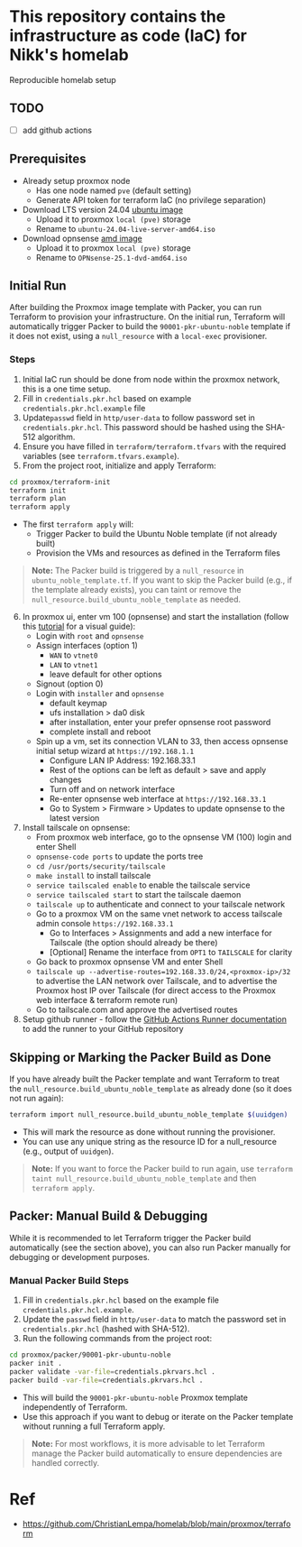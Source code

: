 # This repository contains the infrastructure as code (IaC) for Nikk's homelab

Reproducible homelab setup

## TODO

- [ ] add github actions

## Prerequisites

- Already setup proxmox node
    - Has one node named `pve` (default setting)
    - Generate API token for terraform IaC (no privilege separation)
- Download LTS version 24.04 [ubuntu image](https://cloud-images.ubuntu.com/)
    - Upload it to proxmox `local (pve)` storage
    - Rename to `ubuntu-24.04-live-server-amd64.iso`
- Download opnsense [amd image](https://opnsense.org/download/)
    - Upload it to proxmox `local (pve)` storage
    - Rename to `OPNsense-25.1-dvd-amd64.iso`

## Initial Run

After building the Proxmox image template with Packer, you can run Terraform to provision your infrastructure. On the initial run, Terraform will automatically trigger Packer to build the `90001-pkr-ubuntu-noble` template if it does not exist, using a `null_resource` with a `local-exec` provisioner.

### Steps

1. Initial IaC run should be done from node within the proxmox network, this is a one time setup.
2. Fill in `credentials.pkr.hcl` based on example `credentials.pkr.hcl.example` file
3. Update`passwd` field in  `http/user-data` to follow password set in `credentials.pkr.hcl`. This password should be hashed using the SHA-512 algorithm.
4. Ensure you have filled in `terraform/terraform.tfvars` with the required variables (see `terraform.tfvars.example`).
5. From the project root, initialize and apply Terraform:

```bash
cd proxmox/terraform-init
terraform init
terraform plan
terraform apply
```

- The first `terraform apply` will:
  - Trigger Packer to build the Ubuntu Noble template (if not already built)
  - Provision the VMs and resources as defined in the Terraform files

> **Note:** The Packer build is triggered by a `null_resource` in `ubuntu_noble_template.tf`. If you want to skip the Packer build (e.g., if the template already exists), you can taint or remove the `null_resource.build_ubuntu_noble_template` as needed.

6. In proxmox ui, enter vm 100 (opnsense) and start the installation (follow this [tutorial](https://www.youtube.com/watch?v=XXx7NDgDaRU) for a visual guide):
    - Login with `root` and `opnsense`
    - Assign interfaces (option 1)
        - `WAN` to `vtnet0`
        - `LAN` to `vtnet1`
        - leave default for other options
    - Signout (option 0)
    - Login with `installer` and `opnsense`
        - default keymap
        - ufs installation > da0 disk
        - after installation, enter your prefer opnsense root password
        - complete install and reboot
    - Spin up a vm, set its connection VLAN to 33, then access opnsense initial setup wizard at `https://192.168.1.1`
        - Configure LAN IP Address: 192.168.33.1
        - Rest of the options can be left as default > save and apply changes
        - Turn off and on network interface
        - Re-enter opnsense web interface at `https://192.168.33.1`
        - Go to System > Firmware > Updates to update opnsense to the latest version
7. Install tailscale on opnsense:
    - From proxmox web interface, go to the opnsense VM (100) login and enter Shell
    - `opnsense-code ports` to update the ports tree
    - `cd /usr/ports/security/tailscale`
    - `make install` to install tailscale
    - `service tailscaled enable` to enable the tailscale service
    - `service tailscaled start` to start the tailscale daemon
    - `tailscale up` to authenticate and connect to your tailscale network
    - Go to a proxmox VM on the same vnet network to access tailscale admin console `https://192.168.33.1`
        - Go to Interfaces > Assignments and add a new interface for Tailscale (the option should already be there)
        - [Optional] Rename the interface from `OPT1` to `TAILSCALE` for clarity
    - Go back to proxmox opnsense VM and enter Shell
    - `tailscale up --advertise-routes=192.168.33.0/24,<proxmox-ip>/32` to advertise the LAN network over Tailscale, and to advertise the Proxmox host IP over Tailscale (for direct access to the Proxmox web interface & terraform remote run)
    - Go to tailscale.com and approve the advertised routes
8. Setup github runner - follow the [GitHub Actions Runner documentation](https://docs.github.com/en/actions/hosting-your-own-runners/adding-self-hosted-runners) to add the runner to your GitHub repository

## Skipping or Marking the Packer Build as Done

If you have already built the Packer template and want Terraform to treat the `null_resource.build_ubuntu_noble_template` as already done (so it does not run again):

```bash
terraform import null_resource.build_ubuntu_noble_template $(uuidgen)
```
- This will mark the resource as done without running the provisioner.
- You can use any unique string as the resource ID for a null_resource (e.g., output of `uuidgen`).

> **Note:** If you want to force the Packer build to run again, use `terraform taint null_resource.build_ubuntu_noble_template` and then `terraform apply`.

## Packer: Manual Build & Debugging

While it is recommended to let Terraform trigger the Packer build automatically (see the section above), you can also run Packer manually for debugging or development purposes.

### Manual Packer Build Steps

1. Fill in `credentials.pkr.hcl` based on the example file `credentials.pkr.hcl.example`.
2. Update the `passwd` field in `http/user-data` to match the password set in `credentials.pkr.hcl` (hashed with SHA-512).
3. Run the following commands from the project root:

```bash
cd proxmox/packer/90001-pkr-ubuntu-noble
packer init .
packer validate -var-file=credentials.pkrvars.hcl .
packer build -var-file=credentials.pkrvars.hcl .
```

- This will build the `90001-pkr-ubuntu-noble` Proxmox template independently of Terraform.
- Use this approach if you want to debug or iterate on the Packer template without running a full Terraform apply.

> **Note:** For most workflows, it is more advisable to let Terraform manage the Packer build automatically to ensure dependencies are handled correctly.

# Ref

- https://github.com/ChristianLempa/homelab/blob/main/proxmox/terraform

